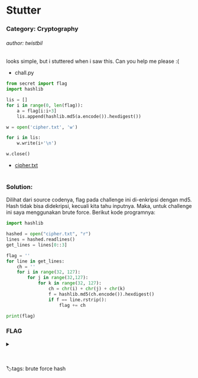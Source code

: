 # Stutter

### Category: Cryptography

###### author: twistbil

looks simple, but i stuttered when i saw this. Can you help me please :(

- chall.py

```py
from secret import flag
import hashlib

lis = []
for i in range(0, len(flag)):
	a = flag[i:i+3]
	lis.append(hashlib.md5(a.encode()).hexdigest())

w = open('cipher.txt', 'w')

for i in lis:
	w.write(i+'\n')

w.close()
```

- [cipher.txt](/Hackfest0x5/Cryptography/Stutter/cipher.txt)
  <br><br>

### Solution:

Dilihat dari source codenya, flag pada challenge ini di-enkripsi dengan md5. Hash tidak bisa didekripsi, kecuali kita tahu inputnya. Maka, untuk challenge ini saya menggunakan brute force. Berikut kode programnya:

```py
import hashlib

hashed = open("cipher.txt", "r")
lines = hashed.readlines()
get_lines = lines[0::3]

flag = ''
for line in get_lines:
    ch = ''
    for i in range(32, 127):
        for j in range(32,127):
            for k in range(32, 127):
                ch = chr(i) + chr(j) + chr(k)
                f = hashlib.md5(ch.encode()).hexdigest()
                if f == line.rstrip():
                    flag += ch

print(flag)
```

### FLAG

<details>
  <summary></summary>
  
 hackfest0x5{s1mple_cr4cking_the_sststustuttutterterieringinging_hash}

</details>

<br><br>
🏷️tags: brute force hash
